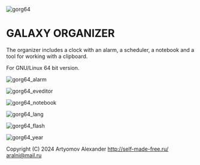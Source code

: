 
![gorg64](https://github.com/user-attachments/assets/f74dc353-9eb0-4fab-ad3b-7c0bca31666c)

# GALAXY ORGANIZER

The organizer includes a clock with an alarm, a scheduler, a notebook and a tool for working with a clipboard.

For GNU/Linux 64 bit version.

![gorg64_alarm](https://github.com/user-attachments/assets/a27d1929-530a-4d3a-a6b6-57240b03a82a)

![gorg64_eveditor](https://github.com/user-attachments/assets/0827257f-175c-44d0-8c80-137004f8a033)

![gorg64_notebook](https://github.com/user-attachments/assets/34e2add5-0222-478f-b74b-987f7a2786ef)

![gorg64_lang](https://github.com/user-attachments/assets/c699ead5-ec7c-412b-8a6d-bdfab1df3c0d)

![gorg64_flash](https://github.com/user-attachments/assets/c48fb0d3-1042-4525-badd-1efa2db4cf25)

![gorg64_year](https://github.com/user-attachments/assets/521b5ccb-be8b-43e5-9033-cb7b38ffc3a3)


Copyright (C) 2024  Artyomov Alexander
    http://self-made-free.ru/
    <aralni@mail.ru>

